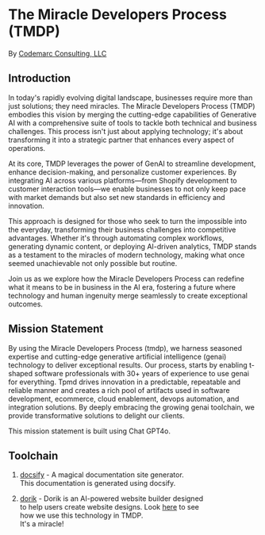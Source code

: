 # The Miracle Developers Process (TMDP)
By [Codemarc Consulting, LLC]

## Introduction
In today's rapidly evolving digital landscape, businesses require more than just solutions; they need miracles. The Miracle Developers Process (TMDP) embodies this vision by merging the cutting-edge capabilities of Generative AI with a comprehensive suite of tools to tackle both technical and business challenges. This process isn't just about applying technology; it's about transforming it into a strategic partner that enhances every aspect of operations.

At its core, TMDP leverages the power of GenAI to streamline development, enhance decision-making, and personalize customer experiences. By integrating AI across various platforms—from Shopify development to customer interaction tools—we enable businesses to not only keep pace with market demands but also set new standards in efficiency and innovation.

This approach is designed for those who seek to turn the impossible into the everyday, transforming their business challenges into competitive advantages. Whether it's through automating complex workflows, generating dynamic content, or deploying AI-driven analytics, TMDP stands as a testament to the miracles of modern technology, making what once seemed unachievable not only possible but routine.

Join us as we explore how the Miracle Developers Process can redefine what it means to be in business in the AI era, fostering a future where technology and human ingenuity merge seamlessly to create exceptional outcomes.

## Mission Statement

By using the Miracle Developers Process (tmdp), we harness seasoned expertise and cutting-edge generative artificial intelligence (genai) technology to deliver exceptional results. Our process, starts by enabling t-shaped software professionals with 30+ years of experience to use genai for everything. Tpmd drives innovation in a predictable, repeatable and reliable manner and creates a rich pool of artifacts used in software development, ecommerce, cloud enablement, devops automation, and integration solutions. By deeply embracing the growing genai toolchain, we provide transformative solutions to delight our clients.  

This mission statement is built using Chat GPT4o.

## Toolchain

1. [docsify] - A magical documentation site generator.  
This documentation is generated using docsify.

2. [dorik] - Dorik is an AI-powered website builder designed  
to help users create website designs. Look [here](./dorik/dorik.md) to see  
how we
use this technology in TMDP.   
It's a miracle!


[Codemarc Consulting, LLC]: https://codemarc.net
[docsify]: https://docsify.js.org/#/
[dorik]: https://dorik.com/
